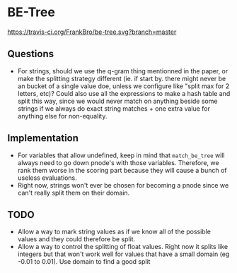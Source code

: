 # BE-Tree

https://travis-ci.org/FrankBro/be-tree.svg?branch=master

## Questions
* For strings, should we use the q-gram thing mentionned in the paper, or make the splitting strategy different (ie. if start by. there might never be an bucket of a single value doe, unless we configure like "split max for 2 letters, etc)? Could also use all the expressions to make a hash table and split this way, since we would never match on anything beside some strings if we always do exact string matches + one extra value for anything else for non-equality.

## Implementation
* For variables that allow undefined, keep in mind that `match_be_tree` will always need to go down pnode's with those variables. Therefore, we rank them worse in the scoring part because they will cause a bunch of useless evaluations.
* Right now, strings won't ever be chosen for becoming a pnode since we can't really split them on their domain.

## TODO
* Allow a way to mark string values as if we know all of the possible values and they could therefore be split.
* Allow a way to control the splitting of float values. Right now it splits like integers but that won't work well for values that have a small domain (eg -0.01 to 0.01). Use domain to find a good split
